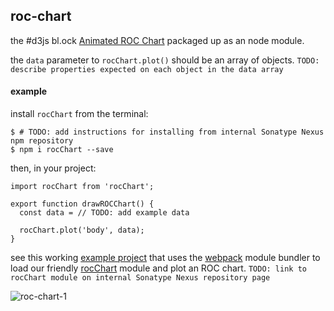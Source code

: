 ## roc-chart

the #d3js bl.ock [Animated ROC Chart](http://bl.ocks.org/micahstubbs/f2aff83148a5f64f3222) packaged up as an node module.

the `data` parameter to `rocChart.plot()` should be an array of objects.
`TODO: describe properties expected on each object in the data array`

#### example  

install `rocChart` from the terminal:  


```
$ # TODO: add instructions for installing from internal Sonatype Nexus npm repository
$ npm i rocChart --save
```

then, in your project:

```
import rocChart from 'rocChart';

export function drawROCChart() {
  const data = // TODO: add example data
   
  rocChart.plot('body', data);
}
```

see this working [example project](https://github.com/h2oai/visualizations/tree/roc-chart-example-project/roc-chart-example-project) that uses the [webpack](https://webpack.github.io/) module bundler to load our friendly [rocChart](https://github.com/h2oai/roc-chart) module and plot an ROC chart. 
`TODO: link to rocChart module on internal Sonatype Nexus repository page`

![roc-chart-1](http://i.giphy.com/3o6ZtoQ6Fi64DImnmw.gif)
